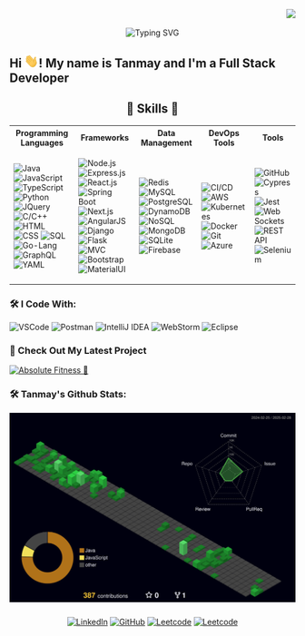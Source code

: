 <p align="right">
  <img src="https://komarev.com/ghpvc/?username=tanmay-kapoor&color=green">
</p>

<div align="center">
  <img src="https://readme-typing-svg.demolab.com?font=Fira+Code&pause=1000&color=F7B93E&center=true&vCenter=true&random=false&width=435&lines=Welcome+to+my+GitHub!;Full+Stack+Developer;Building+cool+things+with+code!" alt="Typing SVG" />
</div>



<h2 align="left">Hi <img src="https://raw.githubusercontent.com/ABSphreak/ABSphreak/master/gifs/Hi.gif" width="25px" />! My name is Tanmay and I'm a Full Stack Developer</h2>

<h2 align="center">🧠 Skills 🧠</h2>

<table>
<tr>
<th>Programming Languages</th>
<th>Frameworks</th>
<th>Data Management</th>
<th>DevOps Tools</th>
<th>Tools</th>
</tr>
<tr>
<td>

![Java](https://img.shields.io/badge/Java-%23ED8B00.svg?logo=openjdk&logoColor=white)
![JavaScript](https://img.shields.io/badge/-JavaScript-F7DF1E?style=flat&logo=javascript&logoColor=black)
![TypeScript](https://img.shields.io/badge/-TypeScript-007ACC?style=flat&logo=typescript&logoColor=white)
![Python](https://img.shields.io/badge/-Python-3776AB?style=flat&logo=Python&logoColor=white)
![JQuery](https://img.shields.io/badge/-jQuery-0769AD?style=flat&logo=jquery&logoColor=white)
![C/C++](https://img.shields.io/badge/-C%2FC%2B%2B-00599C?style=flat&logo=cplusplus&logoColor=white)
![HTML](https://img.shields.io/badge/-HTML-E34F26?style=flat&logo=html5&logoColor=white)
![CSS](https://img.shields.io/badge/-CSS-1572B6?style=flat&logo=css3&logoColor=white)
![SQL](https://img.shields.io/badge/-SQL-4479A1?style=flat&logo=MySQL&logoColor=white)
![Go-Lang](https://img.shields.io/badge/-Go-00ADD8?style=flat&logo=go&logoColor=white)
![GraphQL](https://img.shields.io/badge/-GraphQL-E10098?style=flat&logo=graphql&logoColor=white)
![YAML](https://img.shields.io/badge/YAML-CB171E?logo=yaml&logoColor=fff)

</td>
<td>

![Node.js](https://img.shields.io/badge/-Node.js-43853D?style=flat&logo=node-dot-js&logoColor=white)
![Express.js](https://img.shields.io/badge/-Express.js-000000?style=flat&logo=express&logoColor=white)
![React.js](https://img.shields.io/badge/-React.js-20232A?style=flat&logo=react&logoColor=61DAFB)
![Spring Boot](https://img.shields.io/badge/-Spring%20Boot-6DB33F?style=flat&logo=spring&logoColor=white)
![Next.js](https://img.shields.io/badge/Next.js-black?logo=next.js&logoColor=white)
![AngularJS](https://img.shields.io/badge/-AngularJS-E23237?style=flat&logo=angularjs&logoColor=white)
![Django](https://img.shields.io/badge/-Django-092E20?style=flat&logo=django&logoColor=white)
![Flask](https://img.shields.io/badge/-Flask-000000?style=flat&logo=flask&logoColor=white)
![MVC](https://img.shields.io/badge/-MVC-000000?style=flat)
![Bootstrap](https://img.shields.io/badge/-Bootstrap-563D7C?style=flat&logo=bootstrap&logoColor=white)
![MaterialUI](https://img.shields.io/badge/Material%20UI-007FFF?style=for-the-badge&logo=mui&logoColor=white)

</td>
<td>

![Redis](https://img.shields.io/badge/Redis-%23DD0031.svg?logo=redis&logoColor=white)
![MySQL](https://img.shields.io/badge/-MySQL-4479A1?style=flat&logo=mysql&logoColor=white)
![PostgreSQL](https://img.shields.io/badge/-PostgreSQL-316192?style=flat&logo=postgresql&logoColor=white)
![DynamoDB](https://img.shields.io/badge/DynamoDB-4053D6?logo=amazondynamodb&logoColor=fff)
![NoSQL](https://img.shields.io/badge/-NoSQL-000000?style=flat&logo=mongodb&logoColor=white)
![MongoDB](https://img.shields.io/badge/-MongoDB-47A248?style=flat&logo=mongodb&logoColor=white)
![SQLite](https://img.shields.io/badge/SQLite-%2307405e.svg?logo=sqlite&logoColor=white)
![Firebase](https://img.shields.io/badge/Firebase-039BE5?logo=Firebase&logoColor=white&color=yellow)

</td>
<td>

![CI/CD](https://img.shields.io/badge/-CI%2FCD-000000?style=flat)
![AWS](https://img.shields.io/badge/-AWS-FF9900?style=flat&logo=amazonaws&logoColor=white)
![Kubernetes](https://img.shields.io/badge/-Kubernetes-326CE5?style=flat&logo=kubernetes&logoColor=white)
![Docker](https://img.shields.io/badge/-Docker-2496ED?style=flat&logo=docker&logoColor=white)
![Git](https://img.shields.io/badge/-Git-F05032?style=flat&logo=git&logoColor=white)
![Azure](https://img.shields.io/badge/-Azure-0089D6?style=flat&logo=microsoftazure&logoColor=white)

</td>
<td>

![GitHub](https://img.shields.io/badge/-GitHub-181717?style=flat&logo=github&logoColor=white)
![Cypress](https://img.shields.io/badge/Cypress-69D3A7?logo=cypress&logoColor=fff)
![Jest](https://img.shields.io/badge/Jest-C21325?logo=jest&logoColor=fff)
![Web Sockets](https://img.shields.io/badge/-Web%20Sockets-000000?style=flat)
![REST API](https://img.shields.io/badge/-REST%20API-000000?style=flat)
![Selenium](https://img.shields.io/badge/Selenium-43B02A?logo=selenium&logoColor=fff)

</td>
</tr>
</table>


### 🛠️ I Code With:
![VSCode](https://img.shields.io/badge/VSCode-0078d7?logo=visualstudiocode&logoColor=white)
![Postman](https://img.shields.io/badge/Postman-FF6C37?logo=postman&logoColor=white)
![IntelliJ IDEA](https://img.shields.io/badge/IntelliJ%20IDEA-000000?style=flat&logo=intellijidea&logoColor=white&color=blueviolet)
![WebStorm](https://img.shields.io/badge/WebStorm-000000?style=flat&logo=webstorm&logoColor=white&color=0095D5)
![Eclipse](https://img.shields.io/badge/Eclipse%20IDE-2C2255?style=flat&logo=eclipseide&logoColor=white)

### 🚀 Check Out My Latest Project
[![Absolute Fitness 💪](https://img.shields.io/badge/Absolute%20Fitness%20💪-Click%20Here-brightgreen?style=for-the-badge)](https://absolute-fitness-frontend.netlify.app/)

### 🛠️ Tanmay's Github Stats:
![Tanmay's Github Stats](profile-3d-contrib/profile-night-green.svg)

###

<p align="center">
  <a href="https://www.linkedin.com/in/tanmay-kapoor" target="_blank"><img alt="LinkedIn" src="https://img.shields.io/badge/LinkedIn-Tanmay%20Kapoor-blue?logo=linkedIn&logoColor=blue"></a>
  <a href="https://github.com/tanmay-kapoor" target="_blank"><img alt="GitHub" src="https://img.shields.io/badge/GitHub-green?logo=github&logoColor=gray"></a>
  <a href="https://leetcode.com/u/tanmaykapoor/" target="_blank"><img alt="Leetcode" src="https://img.shields.io/badge/LeetCode-tanmaykapoor-yellow?logo=leetcode&logoColor=yellow"></a>
  <a href="https://www.hackerrank.com/profile/tanmaykapoor" target="_blank"><img alt="Leetcode" src="https://img.shields.io/badge/HackerRank-Tanmay-informational?logo=hackerrank&logoColor=brightgreen"></a>
</p>
